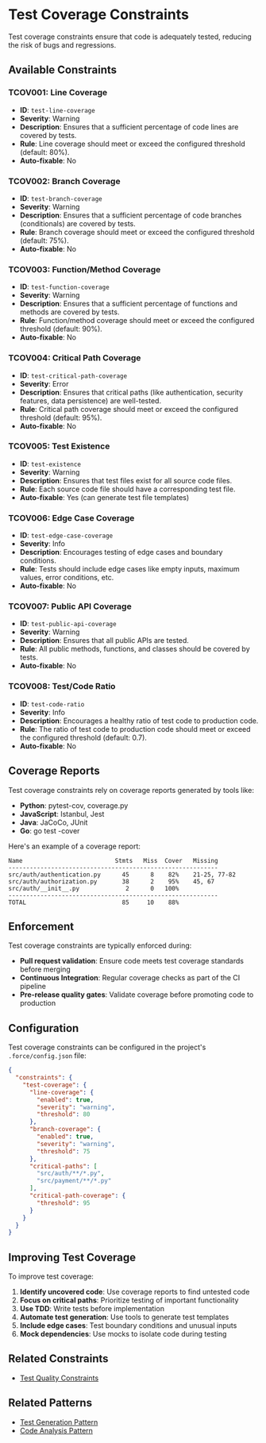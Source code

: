 # Test Coverage Constraints

Test coverage constraints ensure that code is adequately tested, reducing the risk of bugs and regressions.

## Available Constraints

### TCOV001: Line Coverage

- **ID**: `test-line-coverage`
- **Severity**: Warning
- **Description**: Ensures that a sufficient percentage of code lines are covered by tests.
- **Rule**: Line coverage should meet or exceed the configured threshold (default: 80%).
- **Auto-fixable**: No

### TCOV002: Branch Coverage

- **ID**: `test-branch-coverage`
- **Severity**: Warning
- **Description**: Ensures that a sufficient percentage of code branches (conditionals) are covered by tests.
- **Rule**: Branch coverage should meet or exceed the configured threshold (default: 75%).
- **Auto-fixable**: No

### TCOV003: Function/Method Coverage

- **ID**: `test-function-coverage`
- **Severity**: Warning
- **Description**: Ensures that a sufficient percentage of functions and methods are covered by tests.
- **Rule**: Function/method coverage should meet or exceed the configured threshold (default: 90%).
- **Auto-fixable**: No

### TCOV004: Critical Path Coverage

- **ID**: `test-critical-path-coverage`
- **Severity**: Error
- **Description**: Ensures that critical paths (like authentication, security features, data persistence) are well-tested.
- **Rule**: Critical path coverage should meet or exceed the configured threshold (default: 95%).
- **Auto-fixable**: No

### TCOV005: Test Existence

- **ID**: `test-existence`
- **Severity**: Warning
- **Description**: Ensures that test files exist for all source code files.
- **Rule**: Each source code file should have a corresponding test file.
- **Auto-fixable**: Yes (can generate test file templates)

### TCOV006: Edge Case Coverage

- **ID**: `test-edge-case-coverage`
- **Severity**: Info
- **Description**: Encourages testing of edge cases and boundary conditions.
- **Rule**: Tests should include edge cases like empty inputs, maximum values, error conditions, etc.
- **Auto-fixable**: No

### TCOV007: Public API Coverage

- **ID**: `test-public-api-coverage`
- **Severity**: Warning
- **Description**: Ensures that all public APIs are tested.
- **Rule**: All public methods, functions, and classes should be covered by tests.
- **Auto-fixable**: No

### TCOV008: Test/Code Ratio

- **ID**: `test-code-ratio`
- **Severity**: Info
- **Description**: Encourages a healthy ratio of test code to production code.
- **Rule**: The ratio of test code to production code should meet or exceed the configured threshold (default: 0.7).
- **Auto-fixable**: No

## Coverage Reports

Test coverage constraints rely on coverage reports generated by tools like:

- **Python**: pytest-cov, coverage.py
- **JavaScript**: Istanbul, Jest
- **Java**: JaCoCo, JUnit
- **Go**: go test -cover

Here's an example of a coverage report:

```text
Name                          Stmts   Miss  Cover   Missing
-----------------------------------------------------------
src/auth/authentication.py      45      8    82%    21-25, 77-82
src/auth/authorization.py       38      2    95%    45, 67
src/auth/__init__.py             2      0   100%
-----------------------------------------------------------
TOTAL                           85     10    88%
```

## Enforcement

Test coverage constraints are typically enforced during:

- **Pull request validation**: Ensure code meets test coverage standards before merging
- **Continuous Integration**: Regular coverage checks as part of the CI pipeline
- **Pre-release quality gates**: Validate coverage before promoting code to production

## Configuration

Test coverage constraints can be configured in the project's `.force/config.json` file:

```json
{
  "constraints": {
    "test-coverage": {
      "line-coverage": {
        "enabled": true,
        "severity": "warning",
        "threshold": 80
      },
      "branch-coverage": {
        "enabled": true,
        "severity": "warning",
        "threshold": 75
      },
      "critical-paths": [
        "src/auth/**/*.py",
        "src/payment/**/*.py"
      ],
      "critical-path-coverage": {
        "threshold": 95
      }
    }
  }
}
```

## Improving Test Coverage

To improve test coverage:

1. **Identify uncovered code**: Use coverage reports to find untested code
2. **Focus on critical paths**: Prioritize testing of important functionality
3. **Use TDD**: Write tests before implementation
4. **Automate test generation**: Use tools to generate test templates
5. **Include edge cases**: Test boundary conditions and unusual inputs
6. **Mock dependencies**: Use mocks to isolate code during testing

## Related Constraints

- [Test Quality Constraints](test-quality.md)

## Related Patterns

- [Test Generation Pattern](../patterns/test-generation.md)
- [Code Analysis Pattern](../patterns/code-analysis.md)

